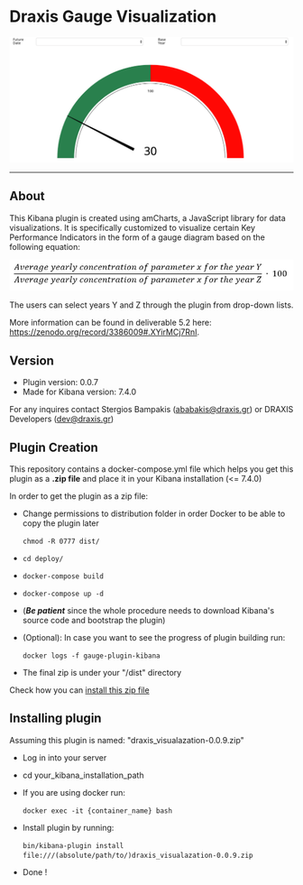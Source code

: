 # Draxis Gauge Visualization

![alt text](/src/draxis_gauge.png)

---

## About

This Kibana plugin is created using amCharts, a JavaScript library for data visualizations. It is specifically
customized to visualize certain Key Performance Indicators in the form of a gauge diagram based on the
following equation:

![alt text](/src/image.png)

The users can select years Y and Z through the plugin from drop-down lists.

More information can be found in deliverable 5.2 here: https://zenodo.org/record/3386009#.XYirMCj7RnI.

## Version

- Plugin version: 0.0.7
- Made for Kibana version: 7.4.0

For any inquires contact Stergios Bampakis (ababakis@draxis.gr) or DRAXIS Developers (dev@draxis.gr)

## Plugin Creation
This repository contains a docker-compose.yml file which helps you get this plugin as a __.zip file__ and place it in your Kibana installation (<= 7.4.0)

In order to get the plugin as a zip file:

- Change permissions to distribution folder in order Docker to be able to copy the plugin later
  
  `chmod -R 0777 dist/`
- `cd deploy/`
- `docker-compose build`
- `docker-compose up -d`
- (*__Be patient__* since the whole procedure needs to download Kibana's source code and bootstrap the plugin)
- (Optional): In case you want to see the progress of plugin building run: 

  `docker logs -f gauge-plugin-kibana`
- The final zip is under your "/dist" directory
 
Check how you can [install this zip file](#installing-markdown)

<h2 id="installing-markdown">Installing plugin</h2>

Assuming this plugin is named: "draxis_visualazation-0.0.9.zip"

- Log in into your server
- cd your_kibana_installation_path
- If you are using docker run:

   `docker exec -it {container_name} bash`
- Install plugin by running:

  `bin/kibana-plugin install file:///(absolute/path/to/)draxis_visualazation-0.0.9.zip`
- Done !